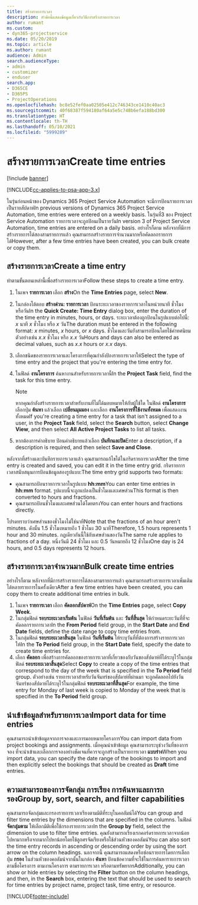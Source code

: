 ```yaml
---
title: สร้างรายการเวลา
description: หัวข้อนี้แสดงข้อมูลเกี่ยวกับวิธีการสร้างรายการเวลา
author: rumant
ms.custom:
- dyn365-projectservice
ms.date: 05/20/2019
ms.topic: article
ms.author: rumant
audience: Admin
search.audienceType:
- admin
- customizer
- enduser
search.app:
- D365CE
- D365PS
- ProjectOperations
ms.openlocfilehash: bc8e52fef0aa02505e412c746343ce1410c40ac3
ms.sourcegitcommit: 40f68387f594180af64a5e5c748b6efa188bd300
ms.translationtype: HT
ms.contentlocale: th-TH
ms.lasthandoff: 05/10/2021
ms.locfileid: "5999289"
---
```

# <a name="create-time-entries"></a><span data-ttu-id="2d530-103">สร้างรายการเวลา</span><span class="sxs-lookup"><span data-stu-id="2d530-103">Create time entries</span></span>

[!include [banner](../includes/psa-now-project-operations.md)]

[!INCLUDE[cc-applies-to-psa-app-3.x](../includes/cc-applies-to-psa-app-3x.md)]

<span data-ttu-id="2d530-104">ในรุ่นก่อนหน้าของ Dynamics 365 Project Service Automation จะมีการป้อนรายการเวลาเป็นรายสัปดาห์</span><span class="sxs-lookup"><span data-stu-id="2d530-104">In previous versions of Dynamics 365 Project Service Automation, time entries were entered on a weekly basis.</span></span> <span data-ttu-id="2d530-105">ในรุ่นที่3 ของ Project Service Automation รายการเวลาจะถูกป้อนเป็นรายวัน</span><span class="sxs-lookup"><span data-stu-id="2d530-105">In version 3 of Project Service Automation, time entries are entered on a daily basis.</span></span> <span data-ttu-id="2d530-106">อย่างไรก็ตาม หลังจากที่มีการสร้างรายการได้สองสามรายการแล้ว คุณสามารถสร้างรายการจำนวนมากหรือคัดลอกรายการได้</span><span class="sxs-lookup"><span data-stu-id="2d530-106">However, after a few time entries have been created, you can bulk create or copy them.</span></span>

## <a name="create-a-time-entry"></a><span data-ttu-id="2d530-107">สร้างรายการเวลา</span><span class="sxs-lookup"><span data-stu-id="2d530-107">Create a time entry</span></span>

<span data-ttu-id="2d530-108">ทำตามขั้นตอนเหล่านี้เพื่อสร้างรายการเวลา</span><span class="sxs-lookup"><span data-stu-id="2d530-108">Follow these steps to create a time entry.</span></span>

1. <span data-ttu-id="2d530-109">ในเพจ **รายการเวลา** เลือก **สร้าง**</span><span class="sxs-lookup"><span data-stu-id="2d530-109">On the **Time Entries** page, select **New**.</span></span>
2. <span data-ttu-id="2d530-110">ในกล่องโต้ตอบ **สร้างด่วน: รายการเวลา** ป้อนระยะเวลาของรายการเวลาในหน่วยนาที ชั่วโมง หรือวัน</span><span class="sxs-lookup"><span data-stu-id="2d530-110">In the **Quick Create: Time Entry** dialog box, enter the duration of the time entry in minutes, hours, or days.</span></span> <span data-ttu-id="2d530-111">ระยะเวลาต้องถูกป้อนในรูปแบบต่อไปนี้: *x* นาที *x* ชั่วโมง หรือ *x* วัน</span><span class="sxs-lookup"><span data-stu-id="2d530-111">The duration must be entered in the following format: *x* minutes, *x* hours, or *x* days.</span></span> <span data-ttu-id="2d530-112">ชั่วโมงและวันยังสามารถป้อนโดยใช้ค่าทศนิยม ตัวอย่างเช่น *x.x* ชั่วโมง หรือ *x.x* วัน</span><span class="sxs-lookup"><span data-stu-id="2d530-112">Hours and days can also be entered as decimal values, such as *x.x* hours or *x.x* days.</span></span>
3. <span data-ttu-id="2d530-113">เลือกชนิดของรายการเวลาและโครงการที่คุณกำลังป้องรายการเวลาให้</span><span class="sxs-lookup"><span data-stu-id="2d530-113">Select the type of time entry and the project that you're entering the time entry for.</span></span>
4. <span data-ttu-id="2d530-114">ในฟิลด์ **งานโครงการ** ค้นหางานสำหรับรายการเวลานี้</span><span class="sxs-lookup"><span data-stu-id="2d530-114">In the **Project Task** field, find the task for this time entry.</span></span>

    > [!NOTE]
    > <span data-ttu-id="2d530-115">หากคุณกำลังสร้างรายการเวลาสำหรับงานที่ไม่ได้มอบหมายให้กับผู้ใช้ใด ในฟิลด์ **งานโครงการ** เลือกปุ่ม **ค้นหา** แล้วเลือก **เปลี่ยนมุมมอง** และเลือก **งานโครงการที่ใช้งานทั้งหมด** เพื่อแสดงงานทั้งหมด</span><span class="sxs-lookup"><span data-stu-id="2d530-115">If you're creating a time entry for a task that isn't assigned to a user, in the **Project Task** field, select the **Search** button, select **Change View**, and then select **All Active Project Tasks** to list all tasks.</span></span>

5. <span data-ttu-id="2d530-116">หากต้องการคำอธิบาย ป้อนคำอธิบายแล้วเลือก **บันทึกและปิด**</span><span class="sxs-lookup"><span data-stu-id="2d530-116">Enter a description, if a description is required, and then select **Save and Close**.</span></span>

<span data-ttu-id="2d530-117">หลังจากที่สร้างและบันทึกรายการเวลาแล้ว คุณสามารถแก้ไขได้ในกริดรายการเวลา</span><span class="sxs-lookup"><span data-stu-id="2d530-117">After the time entry is created and saved, you can edit it in the time entry grid.</span></span> <span data-ttu-id="2d530-118">กริดรายการเวลาสนับสนุนการป้อนข้อมูลสองรูปแบบ:</span><span class="sxs-lookup"><span data-stu-id="2d530-118">The time entry grid supports two formats:</span></span>

- <span data-ttu-id="2d530-119">คุณสามารถป้อนรายการเวลาในรูปแบบ **hh:mm**</span><span class="sxs-lookup"><span data-stu-id="2d530-119">You can enter time entries in **hh:mm** format.</span></span> <span data-ttu-id="2d530-120">รูปแบบนี้จะถูกแปลงเป็นชั่วโมงและเศษส่วน</span><span class="sxs-lookup"><span data-stu-id="2d530-120">This format is then converted to hours and fractions.</span></span>
- <span data-ttu-id="2d530-121">คุณสามารถป้อนชั่วโมงและเศษส่วนได้โดยตรง</span><span class="sxs-lookup"><span data-stu-id="2d530-121">You can enter hours and fractions directly.</span></span>

<span data-ttu-id="2d530-122">โปรดทราบว่าเศษส่วนของชั่วโมงไม่ใช่นาที</span><span class="sxs-lookup"><span data-stu-id="2d530-122">Note that the fractions of an hour aren't minutes.</span></span> <span data-ttu-id="2d530-123">ดังนั้น 1.5 ชั่วโมงหมายถึง 1 ชั่วโมง 30 นาที</span><span class="sxs-lookup"><span data-stu-id="2d530-123">Therefore, 1.5 hours represents 1 hour and 30 minutes.</span></span> <span data-ttu-id="2d530-124">กฎเดียวกันนี้ใช้กับเศษส่วนของวัน</span><span class="sxs-lookup"><span data-stu-id="2d530-124">The same rule applies to fractions of a day.</span></span> <span data-ttu-id="2d530-125">หนึ่งวันมี 24 ชั่วโมง และ 0.5 วันหมายถึง 12 ชั่วโมง</span><span class="sxs-lookup"><span data-stu-id="2d530-125">One day is 24 hours, and 0.5 days represents 12 hours.</span></span>

## <a name="bulk-create-time-entries"></a><span data-ttu-id="2d530-126">สร้างรายการเวลาจำนวนมาก</span><span class="sxs-lookup"><span data-stu-id="2d530-126">Bulk create time entries</span></span>

<span data-ttu-id="2d530-127">อย่างไรก็ตาม หลังจากที่มีการสร้างรายการได้สองสามรายการแล้ว คุณสามารถสร้างรายการเวลาเพิ่มเติมได้หลายรายการในครั้งเดียว</span><span class="sxs-lookup"><span data-stu-id="2d530-127">After a few time entries have been created, you can copy them to create additional time entries in bulk.</span></span>

1. <span data-ttu-id="2d530-128">ในเพจ **รายการเวลา** เลือก **คัดลอกสัปดาห์**</span><span class="sxs-lookup"><span data-stu-id="2d530-128">On the **Time Entries** page, select **Copy Week**.</span></span>
2. <span data-ttu-id="2d530-129">ในกลุ่มฟิลด์ **รอบระยะเวลาเริ่มต้น** ในฟิลด์ **วันที่เริ่มต้น** และ **วันที่สิ้นสุด** ให้กำหนดระยะวันที่ที่จะคัดลอกรายการเวลา</span><span class="sxs-lookup"><span data-stu-id="2d530-129">In the **From Period** field group, in the **Start Date** and **End Date** fields, define the date range to copy time entries from.</span></span>
3. <span data-ttu-id="2d530-130">ในกลุ่มฟิลด์ **รอบระยะเวลาสิ้นสุด** ในฟิลด์ **วันที่เริ่มต้น** ให้ระบุวันที่ที่ต้องการสร้างรายการเวลาให้</span><span class="sxs-lookup"><span data-stu-id="2d530-130">In the **To Period** field group, in the **Start Date** field, specify the date to create time entries for.</span></span>
4. <span data-ttu-id="2d530-131">เลือก **คัดลอก** เพื่อสร้างการคัดลอกของรายการเวลาที่เกี่ยวของกับวันของสัปดาห์ที่ได้ระบุไว้ในกลุ่มฟิลด์ **รอบระยะเวลาสิ้นสุด**</span><span class="sxs-lookup"><span data-stu-id="2d530-131">Select **Copy** to create a copy of the time entries that correspond to the day of the week that is specified in the **To Period** field group.</span></span> <span data-ttu-id="2d530-132">ตัวอย่างเช่น รายการเวลาสำหรับวันจันทร์ของสัปดาห์ที่ผ่านมา จะถูกคัดลอกไปยังวันจันทร์ของสัปดาห์ได้ระบุไว้ในกลุ่มฟิลด์ **รอบระยะเวลาที่สิ้นสุด**</span><span class="sxs-lookup"><span data-stu-id="2d530-132">For example, the time entry for Monday of last week is copied to Monday of the week that is specified in the **To Period** field group.</span></span>

## <a name="import-data-for-time-entries"></a><span data-ttu-id="2d530-133">นำเข้าข้อมูลสำหรับรายการเวลา</span><span class="sxs-lookup"><span data-stu-id="2d530-133">Import data for time entries</span></span>

<span data-ttu-id="2d530-134">คุณสามารถนำเข้าข้อมูลจากการจองและการมอบหมายโครงการ</span><span class="sxs-lookup"><span data-stu-id="2d530-134">You can import data from project bookings and assignments.</span></span> <span data-ttu-id="2d530-135">เมื่อคุณนำเข้าข้อมูล คุณสามารถระบุช่วงวันที่ของการจอง ที่จะนำเข้าและเลือกการจองอย่างชัดเจนที่ควรจะถูกสร้างเป็นรายการเวลา **แบบร่าง**</span><span class="sxs-lookup"><span data-stu-id="2d530-135">When you import data, you can specify the date range of the bookings to import and then explicitly select the bookings that should be created as **Draft** time entries.</span></span>

## <a name="group-by-sort-search-and-filter-capabilities"></a><span data-ttu-id="2d530-136">ความสามารถของการจัดกลุ่ม การเรียง การค้นหาและการกรอง</span><span class="sxs-lookup"><span data-stu-id="2d530-136">Group by, sort, search, and filter capabilities</span></span>

<span data-ttu-id="2d530-137">คุณสามารถจัดกลุ่มและกรองรายการเวลาเรียงตามมิติที่ระบุในคอลัมน์ได้</span><span class="sxs-lookup"><span data-stu-id="2d530-137">You can group and filter time entries by the dimensions that are specified in the columns.</span></span> <span data-ttu-id="2d530-138">ในฟิลด์ **จัดกลุ่มตาม** ให้เลือกมิติเพื่อใช้กรองรายการเวลา</span><span class="sxs-lookup"><span data-stu-id="2d530-138">In the **Group by** field, select the dimension to use to filter time entries.</span></span> <span data-ttu-id="2d530-139">คุณยังสามารถเรียงเรกคอร์ดรายการเวลาจากน้อยไปหามากหรือจากมากไปหาน้อยโดยใช้ลูกศรจัดเรียงหรือใช้ส่วนหัวของคอลัมน์</span><span class="sxs-lookup"><span data-stu-id="2d530-139">You can also sort the time entry records in ascending or descending order by using the sort arrow on the column headings.</span></span> <span data-ttu-id="2d530-140">นอกจากนี้ คุณสามารถแสดงหรือซ่อนรายการโดยการเลือกปุ่ม **กรอง** ในส่วนหัวของคอลัมน์จากนั้นในกล่อง **ค้นหา** ป้อนข้อความที่จะใช้ในการค้นหารายการเวลาตามชื่อโครงการ ตามงานโครงการ ตามรายการเวลา หรือตามทรัพยากร</span><span class="sxs-lookup"><span data-stu-id="2d530-140">Additionally, you can show or hide entries by selecting the **Filter** button on the column headings, and then, in the **Search** box, entering the text that should be used to search for time entries by project name, project task, time entry, or resource.</span></span>


[!INCLUDE[footer-include](../includes/footer-banner.md)]